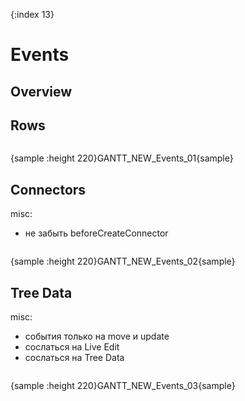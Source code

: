 {:index 13}
# Events

## Overview

## Rows

```

```

{sample :height 220}GANTT\_NEW\_Events\_01{sample}

## Connectors

misc:

* не забыть beforeCreateConnector


```

```

{sample :height 220}GANTT\_NEW\_Events\_02{sample}

## Tree Data

misc:

* события только на move и update
* сослаться на Live Edit
* сослаться на Tree Data


```

```

{sample :height 220}GANTT\_NEW\_Events\_03{sample}